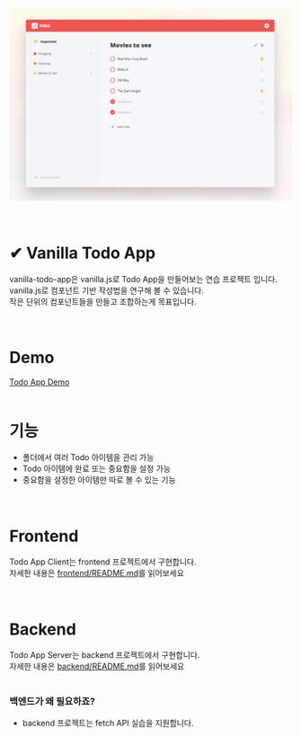 ![TodoApp](demo/images/TodoApp.png)  
<br /><br />

✔ **Vanilla Todo App**
=======

vanilla-todo-app은 vanilla.js로 Todo App을 만들어보는 연습 프로젝트 입니다.  
vanilla.js로 컴포넌트 기반 작성법을 연구해 볼 수 있습니다.  
작은 단위의 컴포넌트들을 만들고 조합하는게 목표입니다.  
<br /><br />

# Demo
[Todo App Demo](https://tuna70803.github.io/vanilla-todo-app/)
<br /><br />

# 기능  
- 폴더에서 여러 Todo 아이템을 관리 가능  
- Todo 아이템에 완료 또는 중요함을 설정 가능  
- 중요함을 설정한 아이템만 따로 볼 수 있는 기능  
<br /><br />

# Frontend
Todo App Client는 frontend 프로젝트에서 구현합니다.  
자세한 내용은 [frontend/README.md](frontend/README.md)를 읽어보세요  
<br /><br />

# Backend
Todo App Server는 backend 프로젝트에서 구현합니다.  
자세한 내용은 [backend/README.md](backend/README.md)를 읽어보세요  
<br />


### 백엔드가 왜 필요하죠?
* backend 프로젝트는 fetch API 실습을 지원합니다.  

